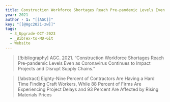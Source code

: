 ```yaml
---
title: Construction Workforce Shortages Reach Pre-pandemic Levels Even as Coronavirus Continues to Impact Projects and Disrupt Supply Chains
year: 2021
author - 1: "[[AGC]]"
key: "[[@Agc2021-zw]]"
tags:
  - 3_Upgrade-OCT-2023
  - _BibTex-to-MD-Git
  - Website
---
```


> [!bibliography]
> AGC. 2021. “Construction Workforce Shortages Reach Pre-pandemic Levels Even as Coronavirus Continues to Impact Projects and Disrupt Supply Chains.” 

> [!abstract]
> Eighty-Nine Percent of Contractors Are Having a Hard Time Finding Craft Workers, While 88 Percent of Firms Are Experiencing Project Delays and 93 Percent Are Affected by Rising Materials Prices